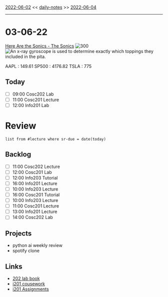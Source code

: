 [2022-06-02](daily_notes/2022-06-02) << [daily-notes](notes/daily-notes.md) >> [2022-06-04](daily_notes/2022-06-04)

---
# 03-06-22
[Here Are the Sonics - The Sonics](spotify:album:4vqaqoTEbNyeeSHJA6KpdM)
![300](https://i.scdn.co/image/e7a07ba6460b230291cc571ff3df941183ae9bcf)
![An x-ray gyroscope is used to determine exactly which toppings they included in the pita.](https://imgs.xkcd.com/comics/types_of_scopes.png)

AAPL : 149.61 
SP500 : 4176.82 
TSLA : 775

## Today
- [ ] 09:00 Cosc202 Lab
- [ ] 11:00 Cosc201 Lecture
- [ ] 12:00 Info201 Lab

# Review
```dataview
list from #lecture where sr-due = date(today)
```

## Backlog
- [ ] 11:00 Cosc202 Lecture
- [ ] 12:00 Cosc201 Lab
- [ ] 12:00 Info203 Tutorial
- [ ] 16:00 Info201 Lecture
- [ ] 10:00 Info203 Lecture
- [ ] 16:00 Cosc201 Tutorial
- [ ] 10:00 Info203 Lecture
- [ ] 11:00 Cosc201 Lecture
- [ ] 13:00 Info201 Lecture
- [ ] 14:00 Cosc202 Lab

## Projects
- python ai weekly review
- spotify clone

## Links
- [202 lab book](C:\Users\Jet%20Hughes\Documents\Personal\COSC202LabBook-2.pdf)
- [i201 cousework](https://isgb.otago.ac.nz/infosci/INFO201/labs_release/raw/master/output/info201_labs.html#)
- [i201 Assignments](https://isgb.otago.ac.nz/info201/shared/assignments_release/raw/master/output/info201_assignments.html)